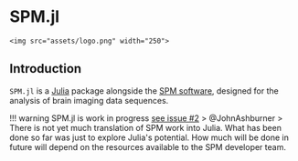# SPM.jl

```@raw html
<img src="assets/logo.png" width="250"> 
```


## Introduction

`SPM.jl` is a [Julia](https://julialang.org/) package alongside
the [SPM software](https://www.fil.ion.ucl.ac.uk/spm/), designed
for the analysis of brain imaging data sequences.

!!! warning
    SPM.jl is work in progress [see issue #2](https://github.com/spm/SPM.jl/issues/2#issuecomment-1700902258)
    > @JohnAshburner 
    > There is not yet much translation of SPM work into Julia. What has been done so far was just to explore Julia's potential. How much will be done in future will depend on the resources available to the SPM developer team.
    
    


